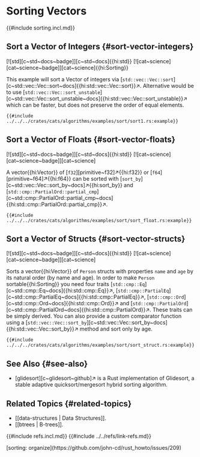 # Sorting Vectors

{{#include sorting.incl.md}}

## Sort a Vector of Integers {#sort-vector-integers}

[![std][c~std~docs~badge]][c~std~docs]{{hi:std}} [![cat~science][cat~science~badge]][cat~science]{{hi:Sorting}}

This example will sort a Vector of integers via [`std::vec::Vec::sort`][c~std::vec::Vec::sort~docs]{{hi:std::vec::Vec::sort}}↗. Alternative would be to use [`std::vec::Vec::sort_unstable`][c~std::vec::Vec::sort_unstable~docs]{{hi:std::vec::Vec::sort_unstable}}↗ which can be faster, but does not preserve the order of equal elements.

```rust,editable
{{#include ../../../crates/cats/algorithms/examples/sort/sort1.rs:example}}
```

## Sort a Vector of Floats {#sort-vector-floats}

[![std][c~std~docs~badge]][c~std~docs]{{hi:std}} [![cat~science][cat~science~badge]][cat~science]

A vector{{hi:Vector}} of [`f32`][primitive~f32]↗{{hi:f32}} or [`f64`][primitive~f64]↗{{hi:f64}} can be sorted with [`sort_by`][c~std::vec::Vec::sort_by~docs]↗{{hi:sort_by}} and [`std::cmp::PartialOrd::partial_cmp`][c~std::cmp::PartialOrd::partial_cmp~docs]{{hi:std::cmp::PartialOrd::partial_cmp}}↗.

```rust,editable
{{#include ../../../crates/cats/algorithms/examples/sort/sort_float.rs:example}}
```

## Sort a Vector of Structs {#sort-vector-structs}

[![std][c~std~docs~badge]][c~std~docs]{{hi:std}} [![cat~science][cat~science~badge]][cat~science]

Sorts a vector{{hi:Vector}} of `Person` structs with properties `name` and `age` by its natural order (by name and age). In order to make `Person` sortable{{hi:Sorting}} you need four traits [`std::cmp::Eq`][c~std::cmp::Eq~docs]{{hi:std::cmp::Eq}}↗, [`std::cmp::PartialEq`][c~std::cmp::PartialEq~docs]{{hi:std::cmp::PartialEq}}↗, [`std::cmp::Ord`][c~std::cmp::Ord~docs]{{hi:std::cmp::Ord}}↗ and [`std::cmp::PartialOrd`][c~std::cmp::PartialOrd~docs]{{hi:std::cmp::PartialOrd}}↗. These traits can be simply derived. You can also provide a custom comparator function using a [`std::vec::Vec::sort_by`][c~std::vec::Vec::sort_by~docs]{{hi:std::vec::Vec::sort_by}}↗ method and sort only by age.

```rust,editable
{{#include ../../../crates/cats/algorithms/examples/sort/sort_struct.rs:example}}
```

## See Also {#see-also}

- [glidesort][c~glidesort~github]↗ is a Rust implementation of Glidesort, a stable adaptive quicksort/mergesort hybrid sorting algorithm.

## Related Topics {#related-topics}

- [[data-structures | Data Structures]].
- [[btrees | B-trees]].

{{#include refs.incl.md}}
{{#include ../../refs/link-refs.md}}

<div class="hidden">
[sorting: organize](https://github.com/john-cd/rust_howto/issues/209)
</div>
